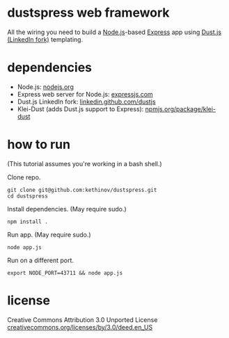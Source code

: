 dustspress web framework
========================

All the wiring you need to build a [Node.js](http://nodejs.org)-based [Express](http://expressjs.com) app using [Dust.js (LinkedIn fork)](http://linkedin.github.com/dustjs/) templating.

dependencies
============

- Node.js: [nodejs.org](http://nodejs.org)
- Express web server for Node.js: [expressjs.com](http://expressjs.com)
- Dust.js LinkedIn fork: [linkedin.github.com/dustjs](http://linkedin.github.com/dustjs/)
- Klei-Dust (adds Dust.js support to Express): [npmjs.org/package/klei-dust](https://npmjs.org/package/klei-dust)

how to run
==========

(This tutorial assumes you're working in a bash shell.)

Clone repo.

	git clone git@github.com:kethinov/dustspress.git
	cd dustspress

Install dependencies. (May require sudo.)

	npm install .
	
Run app. (May require sudo.)

	node app.js
	
Run on a different port.

	export NODE_PORT=43711 && node app.js
	
license
=======

Creative Commons Attribution 3.0 Unported License [creativecommons.org/licenses/by/3.0/deed.en_US](http://creativecommons.org/licenses/by/3.0/deed.en_US)